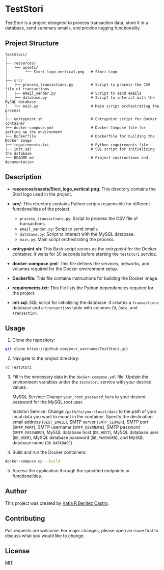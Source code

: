 
# TestStori

TestStori is a project designed to process transaction data, store it in a database, send summary emails, and provide logging functionality.

## Project Structure

```
TestStori/
│
├── resources/
│   └── assets/
│        └── Stori_logo_vertical.png   # Stori Logo
│
├── src/
│   ├── process_transactions.py        # Script to process the CSV file of transactions
│   ├── email_sender.py                # Script to send emails
│   ├── database.py                    # Script to interact with the MySQL database
│   └── main.py                        # Main script orchestrating the process
│
├── entrypoint.sh                      # Entrypoint script for Docker container
├── docker-compose.yml                 # Docker Compose file for setting up the environment
├── Dockerfile                         # Dockerfile for building the Docker image
├── requirements.txt                   # Python requirements file
├── init.sql                           # SQL script for initializing the database
└── README.md                          # Project instructions and documentation
```

## Description

- **resources/assets/Stori_logo_vertical.png**: This directory contains the Stori logo used in the project.

- **src/**: This directory contains Python scripts responsible for different functionalities of the project.
  - `process_transactions.py`: Script to process the CSV file of transactions.
  - `email_sender.py`: Script to send emails.
  - `database.py`: Script to interact with the MySQL database.
  - `main.py`: Main script orchestrating the process.

- **entrypoint.sh**: This Bash script serves as the entrypoint for the Docker container. It waits for 30 seconds before starting the `teststori` service.

- **docker-compose.yml**: This file defines the services, networks, and volumes required for the Docker environment setup.

- **Dockerfile**: This file contains instructions for building the Docker image.

- **requirements.txt**: This file lists the Python dependencies required for the project.

- **init.sql**: SQL script for initializing the database. It creates a `transactions` database and a `transactions` table with columns `Id`, `Date`, and `Transaction`.

## Usage

1. Clone the repository:

```bash
git clone https://github.com/your_username/TestStori.git
```

2. Navigate to the project directory:

```bash
cd TestStori
```

3. Fill in the necessary data in the `docker-compose.yml` file. Update the environment variables under the `teststori` service with your desired values.

      MySQL Service:
         Change `your_root_password_here` to your desired password for the MySQL root user.

      teststori Service:
         Change `/path/to/your/local/data` to the path of your local data you want to mount in the container.
         Specify the destination email address (`DEST_EMAIL`), SMTP server (`SMTP_SERVER`), SMTP port (`SMTP_PORT`), SMTP username (`SMTP_USERNAME`), SMTP password (`SMTP_PASSWORD`), MySQL database host (`DB_HOST`), MySQL database user (`DB_USER`), MySQL database password (`DB_PASSWORD`), and MySQL database name (`DB_DATABASE`).
4. Build and run the Docker containers:

```bash
docker-compose up --build
```

5. Access the application through the specified endpoints or functionalities.

## Author

This project was created by [Katia R Benitez Castro](mailto:jatsi.1992@gmail.com).

## Contributing

Pull requests are welcome. For major changes, please open an issue first to discuss what you would like to change.

## License

[MIT](https://choosealicense.com/licenses/mit/)
